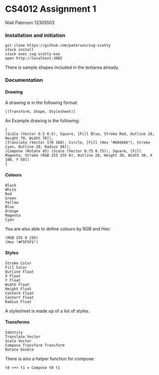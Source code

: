 # CS4012 Assignment 1
Niall Paterson 12305503

### Installation and initiation

    git clone https://github.com/paterson/svg-scotty
    stack install
    stack exec svg-scotty-exe
    open http://localhost:3002

There is sample shapes included in the textarea already.

### Documentation

#### Drawing

A drawing is in the following format:

    [(Transform, Shape, Stylesheet)]

An Example drawing is the following:

    [
    (Scale (Vector 0.5 0.5), Square, [Fill Blue, Stroke Red, Outline 10, Height 70, Width 70]),
    (Translate (Vector 170 160), Circle, [Fill (Hex "#666666"), Stroke Cyan, Outline 20, Radius 40]),
    (Compose (Rotate 45) (Scale (Vector 0.75 0.75)), Square, [Fill Magenta, Stroke (RGB 255 255 0), Outline 20, Height 30, Width 30, X 100, Y 50])
    ]

#### Colours

    Black
    White
    Red
    Green
    Yellow
    Blue
    Orange
    Magenta
    Cyan

You are also able to define colours by RGB and Hex:

    (RGB 255 0 255)
    (Hex "#F5F5F5")

#### Styles

    Stroke Color
    Fill Color
    Outline Float
    X Float
    Y Float
    Width Float
    Height Float
    CenterX Float
    CenterY Float
    Radius Float

A stylesheet is made up of a list of styles.

#### Transforms

    Identity
    Translate Vector
    Scale Vector
    Compose Transform Transform
    Rotate Double

There is also a helper function for compose:

    t0 <+> t1 = Compose t0 t1
